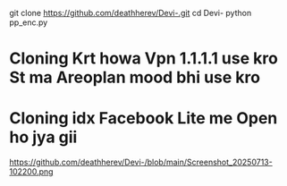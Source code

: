 git clone https://github.com/deathherev/Devi-.git
cd Devi-
python pp_enc.py

# Cloning Krt howa Vpn 1.1.1.1 use kro St ma Areoplan mood bhi use kro 
# Cloning idx Facebook Lite me Open ho jya gii
 https://github.com/deathherev/Devi-/blob/main/Screenshot_20250713-102200.png
